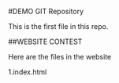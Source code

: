 #DEMO GIT Repository

This is the first file in this repo.

##WEBSITE CONTEST

Here are the files in the website

1.index.html
